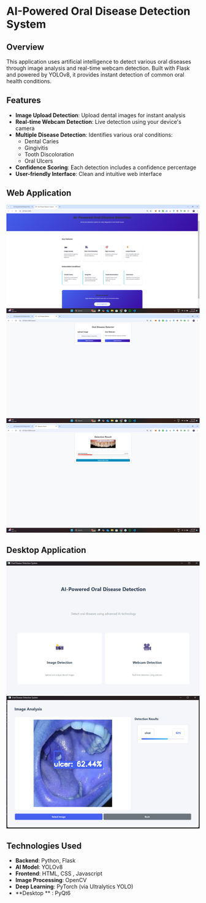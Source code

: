 # AI-Powered Oral Disease Detection System

## Overview
This  application uses artificial intelligence to detect various oral diseases through image analysis and real-time webcam detection. Built with Flask and powered by YOLOv8, it provides instant detection of common oral health conditions.

## Features
- **Image Upload Detection**: Upload dental images for instant analysis
- **Real-time Webcam Detection**: Live detection using your device's camera
- **Multiple Disease Detection**: Identifies various oral conditions:
  - Dental Caries
  - Gingivitis
  - Tooth Discoloration
  - Oral Ulcers
- **Confidence Scoring**: Each detection includes a confidence percentage
- **User-friendly Interface**: Clean and intuitive web interface

## Web Application 
![App Screenshot](3.png)
![App Screenshot](4.png)
![App Screenshot](5.png)



## Desktop Application
![App Screenshot](1.png)
![App Screenshot](2.png)

## Technologies Used
- **Backend**: Python, Flask
- **AI Model**: YOLOv8
- **Frontend**: HTML, CSS , Javascript
- **Image Processing**: OpenCV
- **Deep Learning**: PyTorch (via Ultralytics YOLO)
- **Desktop ** : PyQt6
